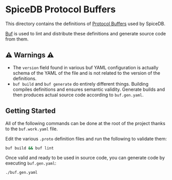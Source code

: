 # SpiceDB Protocol Buffers

This directory contains the definitions of [Protocol Buffers] used by SpiceDB.

[Buf] is used to lint and distribute these definitions and generate source code from them.

[Protocol Buffers]: https://developers.google.com/protocol-buffers/
[Buf]: https://github.com/bufbuild/buf

## ⚠️ Warnings ⚠️

- The `version` field found in various buf YAML configuration is actually schema of the YAML of the file and is not related to the version of the definitions.
- `buf build` and `buf generate` do entirely different things.
   Building compiles definitions and ensures semantic validity.
   Generate builds and then produces actual source code according to `buf.gen.yaml`.

## Getting Started

All of the following commands can be done at the root of the project thanks to the `buf.work.yaml` file.

Edit the various `.proto` definition files and run the following to validate them:

```sh
buf build && buf lint
```

Once valid and ready to be used in source code, you can generate code by executing `buf.gen.yaml`:

```sh
./buf.gen.yaml
```
